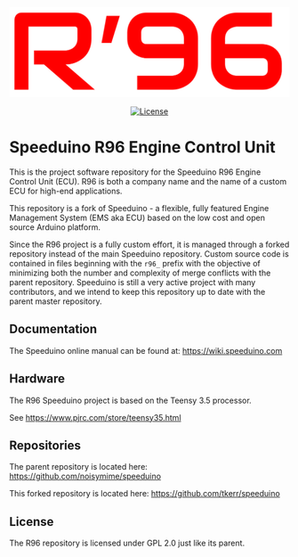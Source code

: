 <div align="center">

<img src="https://github.com/tkerr/speeduino/raw/r96-main/doc/R96.png" alt="R96 ECU" width="600" />

[![License](https://img.shields.io/badge/license-GPLv2-blue.svg)](https://github.com/tkerr/speeduino/blob/master/LICENSE)

</div>

# Speeduino R96 Engine Control Unit #

This is the project software repository for the Speeduino R96 Engine Control Unit (ECU).  R96 is both a company name and the name of a custom ECU for high-end applications.

This repository is a fork of Speeduino - a flexible, fully featured Engine Management System (EMS aka ECU) based on the low cost and open source Arduino platform. 

Since the R96 project is a fully custom effort, it is managed through a forked repository instead of the main Speeduino repository.  Custom source code is contained in files beginning with the `r96_` prefix with the objective of minimizing both the number and complexity of merge conflicts with the parent repository.  Speeduino is still a very active project with many contributors, and we intend to keep this repository up to date with the parent master repository.


## Documentation ##

The Speeduino online manual can be found at: https://wiki.speeduino.com


## Hardware ##

The R96 Speeduino project is based on the Teensy 3.5 processor.

See https://www.pjrc.com/store/teensy35.html


## Repositories ##

The parent repository is located here: https://github.com/noisymime/speeduino

This forked repository is located here: https://github.com/tkerr/speeduino


## License ##

The R96 repository is licensed under GPL 2.0 just like its parent.

